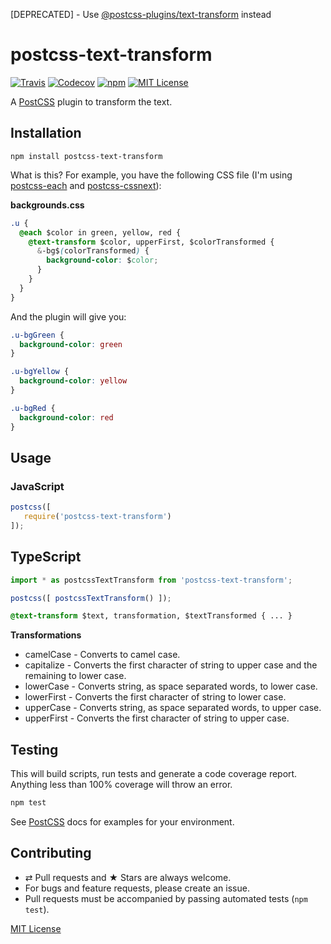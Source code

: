 [DEPRECATED] - Use [@postcss-plugins/text-transform](https://github.com/ezavile/postcss-plugins/tree/master/packages/text-transform) instead

# postcss-text-transform

[![Travis](https://img.shields.io/travis/ezavile/postcss-text-transform.svg?style=flat-square)](https://travis-ci.org/ezavile/postcss-text-transform)
[![Codecov](https://img.shields.io/codecov/c/github/ezavile/postcss-text-transform.svg?style=flat-square)](https://codecov.io/gh/ezavile/postcss-text-transform)
[![npm](https://img.shields.io/npm/v/postcss-text-transform.svg?style=flat-square)](https://www.npmjs.com/package/postcss-text-transform)
[![MIT License](https://img.shields.io/npm/l/postcss-text-transform.svg?style=flat-square)](http://opensource.org/licenses/MIT)

A [PostCSS] plugin to transform the text.

## Installation
```
npm install postcss-text-transform
```

What is this? For example, you have the following CSS file (I'm using [postcss-each] and [postcss-cssnext]):

**backgrounds.css**
```css
.u {
  @each $color in green, yellow, red {
    @text-transform $color, upperFirst, $colorTransformed {
      &-bg$(colorTransformed) {
        background-color: $color;
      }
    }
  }
}
```

And the plugin will give you:
```css
.u-bgGreen {
  background-color: green
}

.u-bgYellow {
  background-color: yellow
}

.u-bgRed {
  background-color: red
}
```

## Usage

### JavaScript
```javascript
postcss([
   require('postcss-text-transform')
]);
```

## TypeScript
```js
import * as postcssTextTransform from 'postcss-text-transform';

postcss([ postcssTextTransform() ]);
```

```css
@text-transform $text, transformation, $textTransformed { ... }
```

**Transformations**
* camelCase - Converts to camel case.
* capitalize - Converts the first character of string to upper case and the remaining to lower case.
* lowerCase - Converts string, as space separated words, to lower case.
* lowerFirst - Converts the first character of string to lower case.
* upperCase - Converts string, as space separated words, to upper case.
* upperFirst - Converts the first character of string to upper case.

## Testing
This will build scripts, run tests and generate a code coverage report. Anything less than 100% coverage will throw an error.

```javascript
npm test
```

See [PostCSS] docs for examples for your environment.

## Contributing
* ⇄ Pull requests and ★ Stars are always welcome.
* For bugs and feature requests, please create an issue.
* Pull requests must be accompanied by passing automated tests (`npm test`).

[MIT License]

[PostCSS]: https://github.com/postcss/postcss
[postcss-each]: https://github.com/outpunk/postcss-each
[postcss-cssnext]: https://github.com/MoOx/postcss-cssnext
[MIT License]: https://github.com/ezavile/postcss-typescript-css/blob/master/LICENSE
